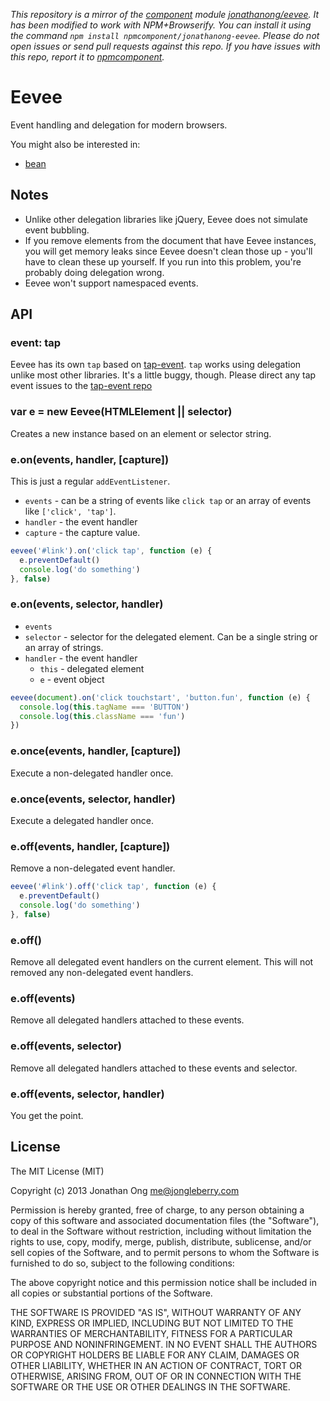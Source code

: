 *This repository is a mirror of the [component](http://component.io) module [jonathanong/eevee](http://github.com/jonathanong/eevee). It has been modified to work with NPM+Browserify. You can install it using the command `npm install npmcomponent/jonathanong-eevee`. Please do not open issues or send pull requests against this repo. If you have issues with this repo, report it to [npmcomponent](https://github.com/airportyh/npmcomponent).*
# Eevee

Event handling and delegation for modern browsers.

You might also be interested in:

- [bean](https://github.com/fat/bean)

## Notes

- Unlike other delegation libraries like jQuery,
  Eevee does not simulate event bubbling.
- If you remove elements from the document that have Eevee instances,
  you will get memory leaks since Eevee doesn't clean those up - you'll have to clean these up yourself.
  If you run into this problem,
  you're probably doing delegation wrong.
- Eevee won't support namespaced events.

## API

### event: tap

Eevee has its own `tap` based on [tap-event](https://github.com/jonathanong/tap-event).
`tap` works using delegation unlike most other libraries.
It's a little buggy, though.
Please direct any tap event issues to the [tap-event repo](https://github.com/jonathanong/tap-event)

### var e = new Eevee(HTMLElement || selector)

Creates a new instance based on an element or selector string.

### e.on(events, handler, [capture])

This is just a regular `addEventListener`.

- `events` - can be a string of events like `click tap` or an array of events like `['click', 'tap']`.
- `handler` - the event handler
- `capture` - the capture value.

```js
eevee('#link').on('click tap', function (e) {
  e.preventDefault()
  console.log('do something')
}, false)
```

### e.on(events, selector, handler)

- `events`
- `selector` - selector for the delegated element.
  Can be a single string or an array of strings.
- `handler` - the event handler
  - `this` - delegated element
  - `e` - event object

```js
eevee(document).on('click touchstart', 'button.fun', function (e) {
  console.log(this.tagName === 'BUTTON')
  console.log(this.className === 'fun')
})
```

### e.once(events, handler, [capture])

Execute a non-delegated handler once.

### e.once(events, selector, handler)

Execute a delegated handler once.

### e.off(events, handler, [capture])

Remove a non-delegated event handler.

```js
eevee('#link').off('click tap', function (e) {
  e.preventDefault()
  console.log('do something')
}, false)
```

### e.off()

Remove all delegated event handlers on the current element.
This will not removed any non-delegated event handlers.

### e.off(events)

Remove all delegated handlers attached to these events.

### e.off(events, selector)

Remove all delegated handlers attached to these events and selector.

### e.off(events, selector, handler)

You get the point.

## License

The MIT License (MIT)

Copyright (c) 2013 Jonathan Ong me@jongleberry.com

Permission is hereby granted, free of charge, to any person obtaining a copy
of this software and associated documentation files (the "Software"), to deal
in the Software without restriction, including without limitation the rights
to use, copy, modify, merge, publish, distribute, sublicense, and/or sell
copies of the Software, and to permit persons to whom the Software is
furnished to do so, subject to the following conditions:

The above copyright notice and this permission notice shall be included in
all copies or substantial portions of the Software.

THE SOFTWARE IS PROVIDED "AS IS", WITHOUT WARRANTY OF ANY KIND, EXPRESS OR
IMPLIED, INCLUDING BUT NOT LIMITED TO THE WARRANTIES OF MERCHANTABILITY,
FITNESS FOR A PARTICULAR PURPOSE AND NONINFRINGEMENT. IN NO EVENT SHALL THE
AUTHORS OR COPYRIGHT HOLDERS BE LIABLE FOR ANY CLAIM, DAMAGES OR OTHER
LIABILITY, WHETHER IN AN ACTION OF CONTRACT, TORT OR OTHERWISE, ARISING FROM,
OUT OF OR IN CONNECTION WITH THE SOFTWARE OR THE USE OR OTHER DEALINGS IN
THE SOFTWARE.